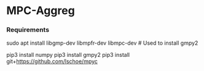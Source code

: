 # MPC-Aggreg

### Requirements

sudo apt install libgmp-dev libmpfr-dev libmpc-dev  # Used to install gmpy2

pip3 install numpy
pip3 install gmpy2
pip3 install git+https://github.com/lschoe/mpyc
